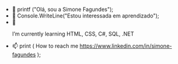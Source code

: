 - 👋 printf ("Olá, sou a Simone Fagundes");
- 👀  Console.WriteLine("Estou interessada em aprendizado"); 
- 🌱 <p> I’m currently learning  HTML, CSS, C#, SQL, .NET </p >
 - 📫  print ( How to reach me https://www.linkedin.com/in/simone-fagundes );
<!---
simonefagundes/simonefagundes is a ✨ special ✨ repository because its `README.md` (this file) appears on your GitHub profile.
You can click the Preview link to take a look at your changes.
--->
